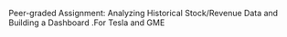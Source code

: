 Peer-graded Assignment: Analyzing Historical Stock/Revenue Data and Building a Dashboard .For Tesla and GME 
